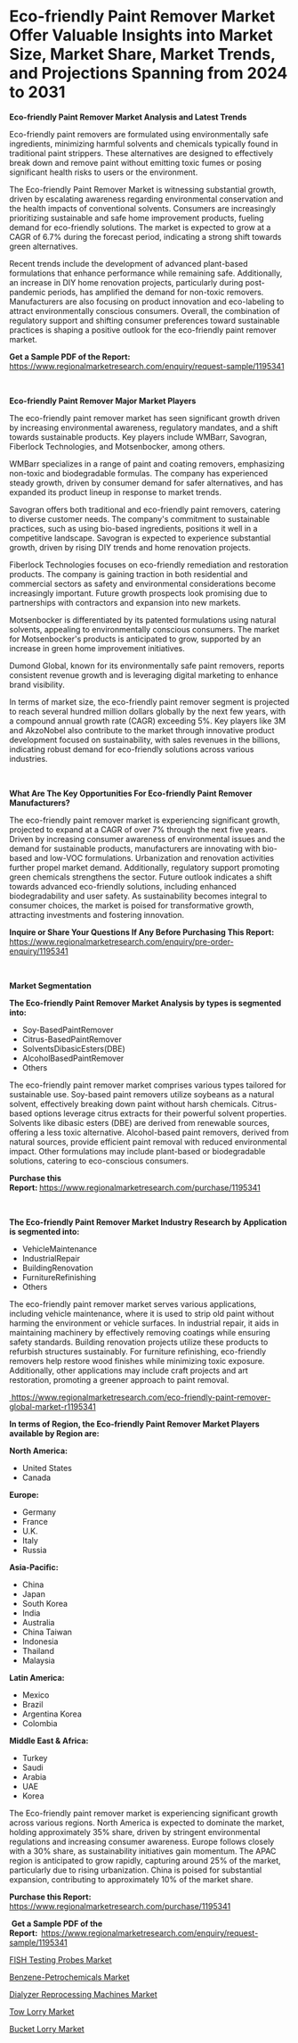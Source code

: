 <p><h1>Eco-friendly Paint Remover Market Offer Valuable Insights into Market Size, Market Share, Market Trends, and Projections Spanning from 2024 to 2031</h1></p><p><strong>Eco-friendly Paint Remover Market Analysis and Latest Trends</strong></p>
<p><p>Eco-friendly paint removers are formulated using environmentally safe ingredients, minimizing harmful solvents and chemicals typically found in traditional paint strippers. These alternatives are designed to effectively break down and remove paint without emitting toxic fumes or posing significant health risks to users or the environment. </p><p>The Eco-friendly Paint Remover Market is witnessing substantial growth, driven by escalating awareness regarding environmental conservation and the health impacts of conventional solvents. Consumers are increasingly prioritizing sustainable and safe home improvement products, fueling demand for eco-friendly solutions. The market is expected to grow at a CAGR of 6.7% during the forecast period, indicating a strong shift towards green alternatives.</p><p>Recent trends include the development of advanced plant-based formulations that enhance performance while remaining safe. Additionally, an increase in DIY home renovation projects, particularly during post-pandemic periods, has amplified the demand for non-toxic removers. Manufacturers are also focusing on product innovation and eco-labeling to attract environmentally conscious consumers. Overall, the combination of regulatory support and shifting consumer preferences toward sustainable practices is shaping a positive outlook for the eco-friendly paint remover market.</p></p>
<p><strong>Get a Sample PDF of the Report:&nbsp;</strong> <a href="https://www.regionalmarketresearch.com/enquiry/request-sample/1195341">https://www.regionalmarketresearch.com/enquiry/request-sample/1195341</a></p>
<p>&nbsp;</p>
<p><strong>Eco-friendly Paint Remover Major Market Players</strong></p>
<p><p>The eco-friendly paint remover market has seen significant growth driven by increasing environmental awareness, regulatory mandates, and a shift towards sustainable products. Key players include WMBarr, Savogran, Fiberlock Technologies, and Motsenbocker, among others.</p><p>WMBarr specializes in a range of paint and coating removers, emphasizing non-toxic and biodegradable formulas. The company has experienced steady growth, driven by consumer demand for safer alternatives, and has expanded its product lineup in response to market trends.</p><p>Savogran offers both traditional and eco-friendly paint removers, catering to diverse customer needs. The company's commitment to sustainable practices, such as using bio-based ingredients, positions it well in a competitive landscape. Savogran is expected to experience substantial growth, driven by rising DIY trends and home renovation projects.</p><p>Fiberlock Technologies focuses on eco-friendly remediation and restoration products. The company is gaining traction in both residential and commercial sectors as safety and environmental considerations become increasingly important. Future growth prospects look promising due to partnerships with contractors and expansion into new markets.</p><p>Motsenbocker is differentiated by its patented formulations using natural solvents, appealing to environmentally conscious consumers. The market for Motsenbocker's products is anticipated to grow, supported by an increase in green home improvement initiatives.</p><p>Dumond Global, known for its environmentally safe paint removers, reports consistent revenue growth and is leveraging digital marketing to enhance brand visibility. </p><p>In terms of market size, the eco-friendly paint remover segment is projected to reach several hundred million dollars globally by the next few years, with a compound annual growth rate (CAGR) exceeding 5%. Key players like 3M and AkzoNobel also contribute to the market through innovative product development focused on sustainability, with sales revenues in the billions, indicating robust demand for eco-friendly solutions across various industries.</p></p>
<p>&nbsp;</p>
<p><strong>What Are The Key Opportunities For Eco-friendly Paint Remover Manufacturers?</strong></p>
<p><p>The eco-friendly paint remover market is experiencing significant growth, projected to expand at a CAGR of over 7% through the next five years. Driven by increasing consumer awareness of environmental issues and the demand for sustainable products, manufacturers are innovating with bio-based and low-VOC formulations. Urbanization and renovation activities further propel market demand. Additionally, regulatory support promoting green chemicals strengthens the sector. Future outlook indicates a shift towards advanced eco-friendly solutions, including enhanced biodegradability and user safety. As sustainability becomes integral to consumer choices, the market is poised for transformative growth, attracting investments and fostering innovation.</p></p>
<p><strong>Inquire or Share Your Questions If Any Before Purchasing This Report:</strong> <a href="https://www.regionalmarketresearch.com/enquiry/pre-order-enquiry/1195341">https://www.regionalmarketresearch.com/enquiry/pre-order-enquiry/1195341</a></p>
<p>&nbsp;</p>
<p><strong>Market Segmentation</strong></p>
<p><strong>The Eco-friendly Paint Remover Market Analysis by types is segmented into:</strong></p>
<p><ul><li>Soy-BasedPaintRemover</li><li>Citrus-BasedPaintRemover</li><li>SolventsDibasicEsters(DBE)</li><li>AlcoholBasedPaintRemover</li><li>Others</li></ul></p>
<p><p>The eco-friendly paint remover market comprises various types tailored for sustainable use. Soy-based paint removers utilize soybeans as a natural solvent, effectively breaking down paint without harsh chemicals. Citrus-based options leverage citrus extracts for their powerful solvent properties. Solvents like dibasic esters (DBE) are derived from renewable sources, offering a less toxic alternative. Alcohol-based paint removers, derived from natural sources, provide efficient paint removal with reduced environmental impact. Other formulations may include plant-based or biodegradable solutions, catering to eco-conscious consumers.</p></p>
<p><strong>Purchase this Report:&nbsp;</strong><a href="https://www.regionalmarketresearch.com/purchase/1195341">https://www.regionalmarketresearch.com/purchase/1195341</a></p>
<p>&nbsp;</p>
<p><strong>The Eco-friendly Paint Remover Market Industry Research by Application is segmented into:</strong></p>
<p><ul><li>VehicleMaintenance</li><li>IndustrialRepair</li><li>BuildingRenovation</li><li>FurnitureRefinishing</li><li>Others</li></ul></p>
<p><p>The eco-friendly paint remover market serves various applications, including vehicle maintenance, where it is used to strip old paint without harming the environment or vehicle surfaces. In industrial repair, it aids in maintaining machinery by effectively removing coatings while ensuring safety standards. Building renovation projects utilize these products to refurbish structures sustainably. For furniture refinishing, eco-friendly removers help restore wood finishes while minimizing toxic exposure. Additionally, other applications may include craft projects and art restoration, promoting a greener approach to paint removal.</p></p>
<p><a href="https://www.regionalmarketresearch.com/eco-friendly-paint-remover-global-market-r1195341">&nbsp;https://www.regionalmarketresearch.com/eco-friendly-paint-remover-global-market-r1195341</a></p>
<p><strong>In terms of Region, the Eco-friendly Paint Remover Market Players available by Region are:</strong></p>
<p>
    <p> <strong> North America: </strong>
        <ul>
            <li>United States</li>
            <li>Canada</li>
        </ul>
        </p> 
    <p> <strong> Europe: </strong>
        <ul>
            <li>Germany</li>
            <li>France</li>
            <li>U.K.</li>
            <li>Italy</li>
            <li>Russia</li>
        </ul>
        </p> 
    <p> <strong> Asia-Pacific: </strong>
        <ul>
            <li>China</li>
            <li>Japan</li>
            <li>South Korea</li>
            <li>India</li>
            <li>Australia</li>
            <li>China Taiwan</li>
            <li>Indonesia</li>
            <li>Thailand</li>
            <li>Malaysia</li>
        </ul>
        </p> 
    <p> <strong> Latin America: </strong>
        <ul>
            <li>Mexico</li>
            <li>Brazil</li>
            <li>Argentina Korea</li>
            <li>Colombia</li>
        </ul>
        </p> 
    <p> <strong> Middle East & Africa: </strong>
        <ul>
            <li>Turkey</li>
            <li>Saudi</li>
            <li>Arabia</li>
            <li>UAE</li>
            <li>Korea</li>
        </ul>
    </p>
    </p>
<p><p>The Eco-friendly paint remover market is experiencing significant growth across various regions. North America is expected to dominate the market, holding approximately 35% share, driven by stringent environmental regulations and increasing consumer awareness. Europe follows closely with a 30% share, as sustainability initiatives gain momentum. The APAC region is anticipated to grow rapidly, capturing around 25% of the market, particularly due to rising urbanization. China is poised for substantial expansion, contributing to approximately 10% of the market share.</p></p>
<p><strong>Purchase this Report: </strong><a href="https://www.regionalmarketresearch.com/purchase/1195341">https://www.regionalmarketresearch.com/purchase/1195341</a></p>
<p>&nbsp;<strong>Get a Sample PDF of the Report:&nbsp;&nbsp;</strong><a href="https://www.regionalmarketresearch.com/enquiry/request-sample/1195341">https://www.regionalmarketresearch.com/enquiry/request-sample/1195341</a></p>
<p><strong></strong></p>
<p><p><a href="https://medium.com/@gwendolynhuang23/fish-testing-probes-market-size-is-growing-at-cagr-of-4-5-daa3c91836e4">FISH Testing Probes Market</a></p><p><a href="https://issuu.com/reportprime-2/docs/benzene-petrochemicals-market-size-_5a8761bca626a8">Benzene-Petrochemicals Market</a></p><p><a href="https://medium.com/@gwendolynhuang23/market-insights-global-dialyzer-reprocessing-machines-market-forecast-and-innovation-trends-2024-25b49ea8fb48">Dialyzer Reprocessing Machines Market</a></p><p><a href="https://www.linkedin.com/pulse/insights-tow-lorry-industry-market-financial-status-size-xj7oe?trackingId=m88ZAUTwSuGuTM7NLDn3tw%3D%3D">Tow Lorry Market</a></p><p><a href="https://www.linkedin.com/pulse/bucket-lorry-market-evolution-global-trends-regional-dynamics-ura0e?trackingId=dMt3BzEMRRaAbXF8N4Tdxw%3D%3D">Bucket Lorry Market</a></p></p>